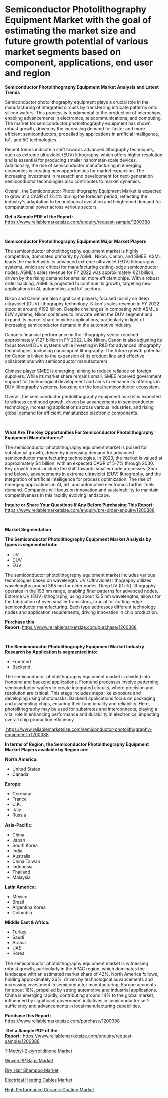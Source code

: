 <p><h1>Semiconductor Photolithography Equipment Market with the goal of estimating the market size and future growth potential of various market segments based on component, applications, end user and region</h1></p><p><strong>Semiconductor Photolithography Equipment Market Analysis and Latest Trends</strong></p>
<p><p>Semiconductor photolithography equipment plays a crucial role in the manufacturing of integrated circuits by transferring intricate patterns onto silicon wafers. This process is fundamental to the production of microchips, enabling advancements in electronics, telecommunications, and computing. The market for semiconductor photolithography equipment has shown robust growth, driven by the increasing demand for faster and more efficient semiconductors, propelled by applications in artificial intelligence, IoT, and 5G technologies.</p><p>Recent trends indicate a shift towards advanced lithography techniques, such as extreme ultraviolet (EUV) lithography, which offers higher resolution and is essential for producing smaller nanometer-scale devices. Additionally, the rise of semiconductor manufacturing in emerging economies is creating new opportunities for market expansion. The increasing investment in research and development for next-generation semiconductor technologies also contributes to market dynamics.</p><p>Overall, the Semiconductor Photolithography Equipment Market is expected to grow at a CAGR of 12.4% during the forecast period, reflecting the industry's adaptation to technological evolution and heightened demand for computational power across various sectors.</p></p>
<p><strong>Get a Sample PDF of the Report:&nbsp;</strong> <a href="https://www.reliablemarketsize.com/enquiry/request-sample/1200388">https://www.reliablemarketsize.com/enquiry/request-sample/1200388</a></p>
<p>&nbsp;</p>
<p><strong>Semiconductor Photolithography Equipment Major Market Players</strong></p>
<p><p>The semiconductor photolithography equipment market is highly competitive, dominated primarily by ASML, Nikon, Canon, and SMEE. ASML leads the market with its advanced extreme ultraviolet (EUV) lithography systems, which are critical for manufacturing cutting-edge semiconductor nodes. ASML's sales revenue for FY 2022 was approximately €21 billion, driven by the rising demand for smaller, more efficient chips. With a robust order backlog, ASML is projected to continue its growth, targeting new applications in AI, automotive, and IoT sectors.</p><p>Nikon and Canon are also significant players, focused mainly on deep ultraviolet (DUV) lithography technology. Nikon's sales revenue in FY 2022 stood at around ¥192 billion. Despite challenges in competing with ASML's EUV systems, Nikon continues to innovate within the DUV segment and expand its market share in niche applications, particularly in light of increasing semiconductor demand in the automotive industry.</p><p>Canon's financial performance in the lithography sector reached approximately ¥127 billion in FY 2022. Like Nikon, Canon is also adjusting its focus toward DUV systems while investing in R&D for advanced lithography technologies, including nanoimprint lithography. The future growth potential for Canon is linked to the expansion of its product line and effective collaborations with semiconductor manufacturers.</p><p>Chinese player SMEE is emerging, aiming to reduce reliance on foreign suppliers. While its market share remains small, SMEE received government support for technological development and aims to enhance its offerings in DUV lithography systems, focusing on the local semiconductor ecosystem.</p><p>Overall, the semiconductor photolithography equipment market is expected to witness continued growth, driven by advancements in semiconductor technology, increasing applications across various industries, and rising global demand for efficient, miniaturized electronic components.</p></p>
<p>&nbsp;</p>
<p><strong>What Are The Key Opportunities For Semiconductor Photolithography Equipment Manufacturers?</strong></p>
<p><p>The semiconductor photolithography equipment market is poised for substantial growth, driven by increasing demand for advanced semiconductor manufacturing technologies. In 2023, the market is valued at approximately $4 billion, with an expected CAGR of 5-7% through 2030. Key growth trends include the shift towards smaller node processes (3nm and below), advancements in extreme ultraviolet (EUV) lithography, and the integration of artificial intelligence for process optimization. The rise of emerging applications in AI, 5G, and automotive electronics further fuels demand. Companies will focus on innovation and sustainability to maintain competitiveness in this rapidly evolving landscape.</p></p>
<p><strong>Inquire or Share Your Questions If Any Before Purchasing This Report:</strong> <a href="https://www.reliablemarketsize.com/enquiry/pre-order-enquiry/1200388">https://www.reliablemarketsize.com/enquiry/pre-order-enquiry/1200388</a></p>
<p>&nbsp;</p>
<p><strong>Market Segmentation</strong></p>
<p><strong>The Semiconductor Photolithography Equipment Market Analysis by types is segmented into:</strong></p>
<p><ul><li>UV</li><li>DUV</li><li>EUV</li></ul></p>
<p><p>The semiconductor photolithography equipment market includes various technologies based on wavelength. UV (Ultraviolet) lithography utilizes wavelengths around 365 nm for older nodes. Deep UV (DUV) lithography operates in the 193 nm range, enabling finer patterns for advanced nodes. Extreme UV (EUV) lithography, using about 13.5 nm wavelengths, allows for the fabrication of even smaller transistors, crucial for cutting-edge semiconductor manufacturing. Each type addresses different technology nodes and application requirements, driving innovation in chip production.</p></p>
<p><strong>Purchase this Report:&nbsp;</strong><a href="https://www.reliablemarketsize.com/purchase/1200388">https://www.reliablemarketsize.com/purchase/1200388</a></p>
<p>&nbsp;</p>
<p><strong>The Semiconductor Photolithography Equipment Market Industry Research by Application is segmented into:</strong></p>
<p><ul><li>Frontend</li><li>Backend</li></ul></p>
<p><p>The semiconductor photolithography equipment market is divided into frontend and backend applications. Frontend processes involve patterning semiconductor wafers to create integrated circuits, where precision and resolution are critical. This stage includes steps like exposure and developing using photomasks. Backend applications focus on packaging and assembling chips, ensuring their functionality and reliability. Here, photolithography may be used for substrates and interconnects, playing a vital role in enhancing performance and durability in electronics, impacting overall chip production efficiency.</p></p>
<p><a href="https://www.reliablemarketsize.com/semiconductor-photolithography-equipment-r1200388">&nbsp;https://www.reliablemarketsize.com/semiconductor-photolithography-equipment-r1200388</a></p>
<p><strong>In terms of Region, the Semiconductor Photolithography Equipment Market Players available by Region are:</strong></p>
<p>
    <p> <strong> North America: </strong>
        <ul>
            <li>United States</li>
            <li>Canada</li>
        </ul>
        </p> 
    <p> <strong> Europe: </strong>
        <ul>
            <li>Germany</li>
            <li>France</li>
            <li>U.K.</li>
            <li>Italy</li>
            <li>Russia</li>
        </ul>
        </p> 
    <p> <strong> Asia-Pacific: </strong>
        <ul>
            <li>China</li>
            <li>Japan</li>
            <li>South Korea</li>
            <li>India</li>
            <li>Australia</li>
            <li>China Taiwan</li>
            <li>Indonesia</li>
            <li>Thailand</li>
            <li>Malaysia</li>
        </ul>
        </p> 
    <p> <strong> Latin America: </strong>
        <ul>
            <li>Mexico</li>
            <li>Brazil</li>
            <li>Argentina Korea</li>
            <li>Colombia</li>
        </ul>
        </p> 
    <p> <strong> Middle East & Africa: </strong>
        <ul>
            <li>Turkey</li>
            <li>Saudi</li>
            <li>Arabia</li>
            <li>UAE</li>
            <li>Korea</li>
        </ul>
    </p>
    </p>
<p><p>The semiconductor photolithography equipment market is witnessing robust growth, particularly in the APAC region, which dominates the landscape with an estimated market share of 42%. North America follows, holding approximately 26%, driven by technological advancements and increasing investment in semiconductor manufacturing. Europe accounts for about 18%, propelled by strong automotive and industrial applications. China is emerging rapidly, contributing around 14% to the global market, influenced by significant government initiatives in semiconductor self-sufficiency and advancements in local manufacturing capabilities.</p></p>
<p><strong>Purchase this Report: </strong><a href="https://www.reliablemarketsize.com/purchase/1200388">https://www.reliablemarketsize.com/purchase/1200388</a></p>
<p>&nbsp;<strong>Get a Sample PDF of the Report:&nbsp;&nbsp;</strong><a href="https://www.reliablemarketsize.com/enquiry/request-sample/1200388">https://www.reliablemarketsize.com/enquiry/request-sample/1200388</a></p>
<p><strong></strong></p>
<p><p><a href="https://issuu.com/reportprime-2/docs/1-methyl-2-pyrrolidinone-market-siz_d186cf4997fcf1">1-Methyl-2-pyrrolidinone Market</a></p><p><a href="https://www.linkedin.com/pulse/woven-pp-bags-market-trends-focusing-insight-forecast-analysis-log1e?trackingId=I6mEBTFPSGqvl5EVuvRaEg%3D%3D">Woven PP Bags Market</a></p><p><a href="https://www.linkedin.com/pulse/global-dry-hair-shampoo-market-size-share-analysis-product-fgn7e?trackingId=kZ1TTvZfSSOMYp16o78oHQ%3D%3D">Dry Hair Shampoo Market</a></p><p><a href="https://www.linkedin.com/pulse/electrical-heating-cables-market-essentials-key-players-demand-97xdf?trackingId=7shyCuAzQKyEzwyUUJMGbw%3D%3D">Electrical Heating Cables Market</a></p><p><a href="https://issuu.com/reportprime-2/docs/high-performance-ceramic-coating-ma_73e4f2621b29b2">High Performance Ceramic Coating Market</a></p></p>